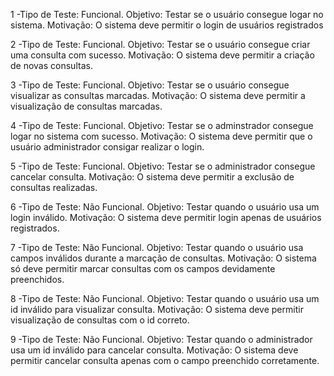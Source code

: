 1 -Tipo de Teste: Funcional.
Objetivo: Testar se o usuário consegue logar no sistema.
Motivação: O sistema deve permitir o login de usuários registrados

2 -Tipo de Teste: Funcional.
Objetivo: Testar se o usuário consegue criar uma consulta com sucesso.
Motivação: O sistema deve permitir a criação de novas consultas.

3 -Tipo de Teste: Funcional.
Objetivo: Testar se o usuário consegue visualizar as consultas marcadas.
Motivação: O sistema deve permitir a visualização de consultas marcadas.

4 -Tipo de Teste: Funcional.
Objetivo: Testar se o adminstrador consegue logar no sistema com sucesso.
Motivação: O sistema deve permitir que o usuário administrador consigar realizar o login.

5 -Tipo de Teste: Funcional.
Objetivo: Testar se o administrador consegue cancelar consulta.
Motivação: O sistema deve permitir a exclusão de consultas realizadas.

6 -Tipo de Teste: Não Funcional.
Objetivo: Testar quando o usuário usa um login inválido.
Motivação: O sistema deve permitir login apenas de usuários registrados.

7 -Tipo de Teste: Não Funcional.
Objetivo: Testar quando o usuário usa campos inválidos durante a marcação de consultas.
Motivação: O sistema só deve permitir marcar consultas com os campos devidamente preenchidos.

8 -Tipo de Teste: Não Funcional.
Objetivo: Testar quando o usuário usa um id inválido para visualizar consulta.
Motivação: O sistema deve permitir visualização de consultas com o id correto.

9 -Tipo de Teste: Não Funcional.
Objetivo: Testar quando o administrador usa um id inválido para cancelar consulta.
Motivação: O sistema deve permitir cancelar consulta apenas com o campo preenchido corretamente.
